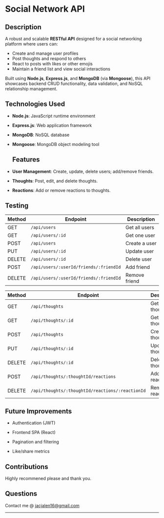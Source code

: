 # Social Network API

## Description
A robust and scalable **RESTful API** designed for a social networking platform where users can:
- Create and manage user profiles
- Post thoughts and respond to others
- React to posts with likes or other emojis
- Maintain a friend list and view social interactions

Built using **Node.js**, **Express.js**, and **MongoDB** (via **Mongoose**), this API showcases backend CRUD functionality, data validation, and NoSQL relationship management.

## Technologies Used

- **Node.js**: JavaScript runtime environment
- **Express.js**: Web application framework
- **MongoDB**: NoSQL database
- **Mongoose**: MongoDB object modeling tool

  ## Features

-  **User Management**: Create, update, delete users; add/remove friends.
- **Thoughts**: Post, edit, and delete thoughts.
-  **Reactions**: Add or remove reactions to thoughts.

  ## Testing

| Method | Endpoint                               | Description   |
| ------ | -------------------------------------- | ------------- |
| GET    | `/api/users`                           | Get all users |
| GET    | `/api/users/:id`                       | Get one user  |
| POST   | `/api/users`                           | Create a user |
| PUT    | `/api/users/:id`                       | Update user   |
| DELETE | `/api/users/:id`                       | Delete user   |
| POST   | `/api/users/:userId/friends/:friendId` | Add friend    |
| DELETE | `/api/users/:userId/friends/:friendId` | Remove friend |

| Method | Endpoint                                         | Description      |
| ------ | ------------------------------------------------ | ---------------- |
| GET    | `/api/thoughts`                                  | Get all thoughts |
| GET    | `/api/thoughts/:id`                              | Get one thought  |
| POST   | `/api/thoughts`                                  | Create a thought |
| PUT    | `/api/thoughts/:id`                              | Update a thought |
| DELETE | `/api/thoughts/:id`                              | Delete a thought |
| POST   | `/api/thoughts/:thoughtId/reactions`             | Add reaction     |
| DELETE | `/api/thoughts/:thoughtId/reactions/:reactionId` | Remove reaction  |

## Future Improvements
* Authentication (JWT)

* Frontend SPA (React)

* Pagination and filtering

* Like/share metrics

## Contributions
Highly recommened please and thank you.

## Questions
Contact me @ jacjalen16@gmail.com

---


